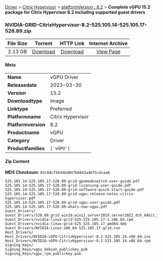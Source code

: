 
[Driver](/README.md)  >  [Citrix Hypervisor](/index/Driver/Citrix_Hypervisor.md)  >  [platformVersion : 8.2](/index/Driver/Citrix_Hypervisor/8.2.md)  >  **Complete vGPU 15.2 package for Citrix Hypervisor 8.2 including supported guest drivers**


### NVIDIA-GRID-CitrixHypervisor-8.2-525.105.14-525.105.17-528.89.zip

| **File Size** | **Torrent**  | **HTTP Link** | **Internet Archive** |
|:-------------:|:------------:|:-------------:|:--------------------:|
| 2.13 GB |  [Download](https://archive.org/download/nvgpu_NVIDIA-GRID-CitrixHypervisor-8.2-525.105.14-525.105.17-528.89.zip/nvgpu_NVIDIA-GRID-CitrixHypervisor-8.2-525.105.14-525.105.17-528.89.zip_archive.torrent)       | [Download](https://archive.org/compress/nvgpu_NVIDIA-GRID-CitrixHypervisor-8.2-525.105.14-525.105.17-528.89.zip) | [View Page](https://archive.org/details/nvgpu_NVIDIA-GRID-CitrixHypervisor-8.2-525.105.14-525.105.17-528.89.zip)       |

#### Meta

<table>
<tr><td><strong>Name</strong></td><td>vGPU Driver</td></tr>
<tr><td><strong>Releasedate</strong></td><td>2023-03-30</td></tr>
<tr><td><strong>Version</strong></td><td>15.2</td></tr>
<tr><td><strong>Downloadtype</strong></td><td>Image</td></tr>
<tr><td><strong>Linktype</strong></td><td>Preferred</td></tr>
<tr><td><strong>Platformname</strong></td><td>Citrix Hypervisor</td></tr>
<tr><td><strong>Platformversion</strong></td><td>8.2</td></tr>
<tr><td><strong>Productname</strong></td><td>vGPU</td></tr>
<tr><td><strong>Category</strong></td><td>Driver</td></tr>
<tr><td><strong>Productfamilies</strong></td><td><code>['vGPU']</code></td></tr>
</table>

#### Zip Content

**MD5 Checksum**: `03c0dcf5644bd847b6843a4b75cdcaa6`

```text
525.105.14-525.105.17-528.89-grid-gpumodeswitch-user-guide.pdf
525.105.14-525.105.17-528.89-grid-licensing-user-guide.pdf
525.105.14-525.105.17-528.89-grid-software-quick-start-guide.pdf
525.105.14-525.105.17-528.89-grid-vgpu-release-notes-citrix-hypervisor.pdf
525.105.14-525.105.17-528.89-grid-vgpu-user-guide.pdf
525.105.14-525.105.17-528.89-whats-new-vgpu.pdf
Guest_Drivers/
Guest_Drivers/528.89_grid_win10_win11_server2019_server2022_dch_64bit_international.exe
Guest_Drivers/nvidia-linux-grid-525-525.105.17-1.x86_64.rpm
Guest_Drivers/nvidia-linux-grid-525_525.105.17_amd64.deb
Guest_Drivers/NVIDIA-Linux-x86_64-525.105.17-grid.run
Host_Drivers/
Host_Drivers/NVIDIA-vGPU-CitrixHypervisor-8.2-525.105.14.x86_64.iso
Host_Drivers/NVIDIA-vGPU-CitrixHypervisor-8.2-525.105.14.x86_64.rpm
Signing_Keys/
Signing_Keys/vgpu_debian_publickey.pub
Signing_Keys/vgpu_rpm_publickey.pub
```